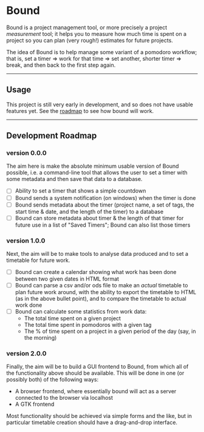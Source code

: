 # Bound
Bound is a project management tool, or more precisely a project *measurement* 
tool; it helps you to measure how much time is spent on a project so you can 
plan (very rough!) estimates for future projects.

The idea of Bound is to help manage some variant of a pomodoro workflow; that 
is, set a timer => work for that time => set another, shorter timer => break, 
and then back to the first step again.

---

## Usage
This project is still very early in development, and so does not have usable 
features yet. See the [roadmap](#development-roadmap) to see how bound will 
work.

---

## Development Roadmap
### version 0.0.0
The aim here is make the absolute minimum usable version of Bound possible, 
i.e. a command-line tool that allows the user to set a timer with some metadata 
and then save that data to a database.
- [ ] Ability to set a timer that shows a simple countdown
- [ ] Bound sends a system notification (on windows) when the timer is done
- [ ] Bound sends metadata  about the timer (project name, a set of tags, the 
  start time & date, and the length of the timer) to a database
- [ ] Bound can store metadata about timer & the length of that timer for 
  future use in a list of "Saved Timers"; Bound can also list those timers

### version 1.0.0
Next, the aim will be to make tools to analyse data produced and to set a 
timetable for future work.
- [ ] Bound can create a calendar showing what work has been done between two 
  given dates in HTML format
- [ ] Bound can parse a csv and/or ods file to make an *actual* timetable to 
  plan future work around, with the ability to export the timetable to HTML (as 
  in the above bullet point), and to compare the timetable to actual work done
- [ ] Bound can calculate some statistics from work data:
    - The total time spent on a given project
    - The total time spent in pomodoros with a given tag
    - The % of time spent on a project in a given period of the day (say, in 
      the morning)

### version 2.0.0
Finally, the aim will be to build a GUI frontend to Bound, from which all of 
the functionality above should be available. This will be done in one (or 
possibly both) of the following ways:
- A browser frontend, where essentially bound will act as a server connected to 
  the browser via localhost
- A GTK frontend

Most functionality should be achieved via simple forms and the like, but in 
particular timetable creation should have a drag-and-drop interface.
